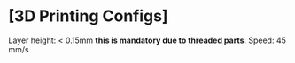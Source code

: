 # [3D Printing Configs]
Layer height: < 0.15mm **this is mandatory due to threaded parts**.
Speed: 45 mm/s
